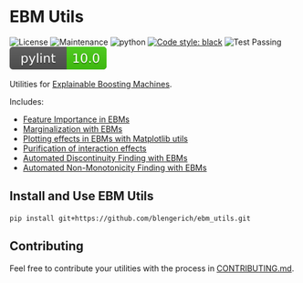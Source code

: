 # EBM Utils

![License](https://img.shields.io/github/license/blengerich/ebm_utils.svg?style=flat-square)
![Maintenance](https://img.shields.io/maintenance/yes/2023?style=flat-square)
![python](https://img.shields.io/badge/python-3.7%20|%203.8%20|%203.9%20|%203.10-blue)
<a href="https://github.com/psf/black"><img alt="Code style: black" src="https://img.shields.io/badge/code%20style-black-000000.svg"></a>
![Test Passing](https://github.com/blengerich/ebm_utils/actions/workflows/unit-test.yml/badge.svg)
![pylint Score](pylint.svg)

Utilities for [Explainable Boosting Machines](https://github.com/interpretml/interpret).

Includes:
- [Feature Importance in EBMs](https://github.com/blengerich/ebm_utils/blob/main/demos/importances_demo.ipynb)
- [Marginalization with EBMs](https://github.com/blengerich/ebm_utils/blob/main/demos/marginalize_demo.ipynb)
- [Plotting effects in EBMs with Matplotlib utils](https://github.com/blengerich/ebm_utils/blob/main/demos/plotting_demo.ipynb)
- [Purification of interaction effects](https://github.com/blengerich/ebm_utils/blob/main/demos/purify_demo.ipynb)
- [Automated Discontinuity Finding with EBMs](https://github.com/blengerich/DeathByRoundNumbers/blob/main/analyze_pneumonia.ipynb)
- [Automated Non-Monotonicity Finding with EBMs](https://github.com/blengerich/DeathByRoundNumbers/blob/main/analyze_pneumonia.ipynb)

## Install and Use EBM Utils
```
pip install git+https://github.com/blengerich/ebm_utils.git
```


## Contributing

Feel free to contribute your utilities with the process in [CONTRIBUTING.md](https://github.com/blengerich/ebm_utils/blob/main/CONTRIBUTING.md).
